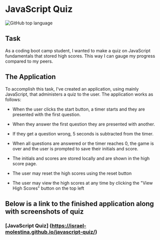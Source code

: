 # JavaScript Quiz

![GitHub top language](https://img.shields.io/github/languages/top/Israel-Molestina/javascript-quiz)

## Task

As a coding boot camp student, I wanted to make a quiz on JavaScript fundamentals that stored high scores. This way I can gauge my progress compared to my peers.

## The Application

To accomplish this task, I've created an application, using mainly JavaScript, that administers a quiz to the user. The application works as follows:

* When the user clicks the start button, a timer starts and they are presented with the first question.

* When they answer the first question they are presented with another.

* If they get a question wrong, 5 seconds is subtracted from the timer.

* When all questions are answered or the timer reaches 0, the game is over and the user is prompted to save their initials and score.

* The initials and scores are stored locally and are shown in the high score page.

* The user may reset the high scores using the reset button

* The user may view the high scores at any time by clicking the "View High Scores" button on the top left

## Below is a link to the finished application along with screenshots of quiz

### [JavaScript Quiz] (https://israel-molestina.github.io/javascript-quiz/)

